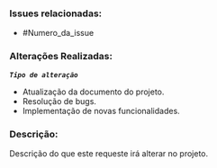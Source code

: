 ### Issues relacionadas:
- #Numero_da_issue
### Alterações Realizadas:
_**`Tipo de alteração`**_
- Atualização da documento do projeto.
- Resolução de bugs.
- Implementação de novas funcionalidades.

### Descrição:
Descrição do que este requeste irá alterar no projeto.
